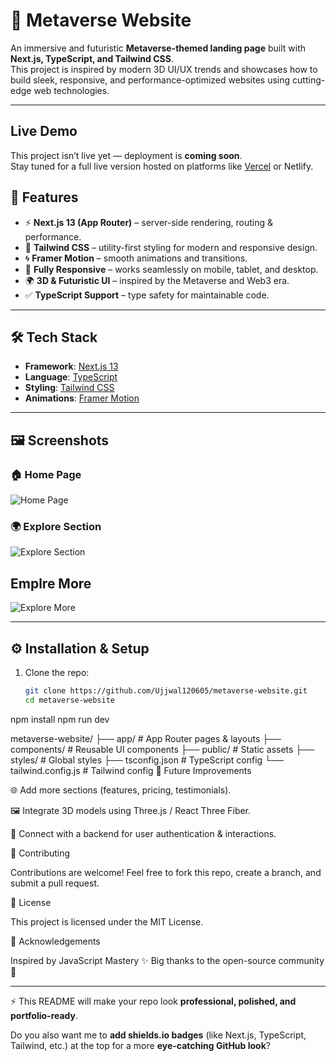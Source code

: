# 🌌 Metaverse Website

An immersive and futuristic **Metaverse-themed landing page** built with **Next.js, TypeScript, and Tailwind CSS**.  
This project is inspired by modern 3D UI/UX trends and showcases how to build sleek, responsive, and performance-optimized websites using cutting-edge web technologies.

---
##  Live Demo

This project isn’t live yet — deployment is **coming soon**.  
Stay tuned for a full live version hosted on platforms like [Vercel]([https://vercel.com](https://metaverse-website-mocha.vercel.app/)) or Netlify.



## 🚀 Features

- ⚡ **Next.js 13 (App Router)** – server-side rendering, routing & performance.
- 🎨 **Tailwind CSS** – utility-first styling for modern and responsive design.
- 🌀 **Framer Motion** – smooth animations and transitions.
- 📱 **Fully Responsive** – works seamlessly on mobile, tablet, and desktop.
- 🌍 **3D & Futuristic UI** – inspired by the Metaverse and Web3 era.
- ✅ **TypeScript Support** – type safety for maintainable code.

---

## 🛠️ Tech Stack

- **Framework**: [Next.js 13](https://nextjs.org/)  
- **Language**: [TypeScript](https://www.typescriptlang.org/)  
- **Styling**: [Tailwind CSS](https://tailwindcss.com/)  
- **Animations**: [Framer Motion](https://www.framer.com/motion/)  

---

## 🖼️ Screenshots  

### 🏠 Home Page
![Home Page](<img width="1440" height="900" alt="Screenshot 2025-08-29 at 2 26 00 AM" src="https://github.com/user-attachments/assets/1723aa5a-1abe-41a3-9f99-3c209616cb27" />
)  

### 🌍 Explore Section
![Explore Section](<img width="1440" height="900" alt="Screenshot 2025-08-29 at 2 26 09 AM" src="https://github.com/user-attachments/assets/1721b305-911e-4d2a-8559-64bb7433260b" />
)  
## Emplre More
![Explore More](<img width="1440" height="900" alt="Screenshot 2025-08-29 at 2 26 17 AM" src="https://github.com/user-attachments/assets/e5607960-b0a8-4f15-93f8-f7ea59249eeb" />)


---

## ⚙️ Installation & Setup

1. Clone the repo:
   ```bash
   git clone https://github.com/Ujjwal120605/metaverse-website.git
   cd metaverse-website
npm install
npm run dev


metaverse-website/
├── app/                # App Router pages & layouts
├── components/         # Reusable UI components
├── public/             # Static assets
├── styles/             # Global styles
├── tsconfig.json       # TypeScript config
└── tailwind.config.js  # Tailwind config
🔮 Future Improvements

🌐 Add more sections (features, pricing, testimonials).

🖼️ Integrate 3D models using Three.js / React Three Fiber.

🔗 Connect with a backend for user authentication & interactions.

🤝 Contributing

Contributions are welcome! Feel free to fork this repo, create a branch, and submit a pull request.

📜 License

This project is licensed under the MIT License.

🙌 Acknowledgements

Inspired by JavaScript Mastery
 ✨
Big thanks to the open-source community 🚀


---

⚡ This README will make your repo look **professional, polished, and portfolio-ready**.  

Do you also want me to **add shields.io badges** (like Next.js, TypeScript, Tailwind, etc.) at the top for a more **eye-catching GitHub look**?



